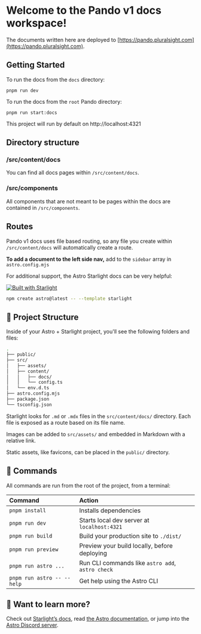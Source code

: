 # Welcome to the Pando v1 docs workspace!

The documents written here are deployed to [https://pando.pluralsight.com](https://pando.pluralsight.com).

## Getting Started

To run the docs from the `docs` directory:

`pnpm run dev`

To run the docs from the `root` Pando directory:

`pnpm run start:docs`

This project will run by default on http://localhost:4321

## Directory structure

### /src/content/docs

You can find all docs pages within `/src/content/docs`.

### /src/components

All components that are not meant to be pages within the docs are contained in `/src/components`.

## Routes

Pando v1 docs uses file based routing, so any file you create within `/src/content/docs` will automatically create a route.

**To add a document to the left side nav,** add to the `sidebar` array in `astro.config.mjs`

For additional support, the Astro Starlight docs can be very helpful:

[![Built with Starlight](https://astro.badg.es/v2/built-with-starlight/tiny.svg)](https://starlight.astro.build)

```bash
npm create astro@latest -- --template starlight
```

## 🚀 Project Structure

Inside of your Astro + Starlight project, you'll see the following folders and files:

```bash
.
├── public/
├── src/
│   ├── assets/
│   ├── content/
│   │   ├── docs/
│   │   └── config.ts
│   └── env.d.ts
├── astro.config.mjs
├── package.json
└── tsconfig.json
```

Starlight looks for `.md` or `.mdx` files in the `src/content/docs/` directory. Each file is exposed as a route based on its file name.

Images can be added to `src/assets/` and embedded in Markdown with a relative link.

Static assets, like favicons, can be placed in the `public/` directory.

## 🧞 Commands

All commands are run from the root of the project, from a terminal:

| Command                    | Action                                           |
| :------------------------- | :----------------------------------------------- |
| `pnpm install`             | Installs dependencies                            |
| `pnpm run dev`             | Starts local dev server at `localhost:4321`      |
| `pnpm run build`           | Build your production site to `./dist/`          |
| `pnpm run preview`         | Preview your build locally, before deploying     |
| `pnpm run astro ...`       | Run CLI commands like `astro add`, `astro check` |
| `pnpm run astro -- --help` | Get help using the Astro CLI                     |

## 👀 Want to learn more?

Check out [Starlight’s docs](https://starlight.astro.build/), read [the Astro documentation](https://docs.astro.build), or jump into the [Astro Discord server](https://astro.build/chat).
